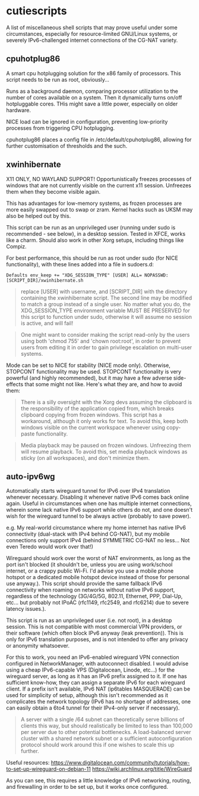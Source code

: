 # cutiescripts
A list of miscellaneous shell scripts that may prove useful under some circumstances, especially for resource-limited GNU/Linux systems, or severely IPv6-challenged internet connections of the CG-NAT variety.

## cpuhotplug86
A smart cpu hotplugging solution for the x86 family of processors. This script needs to be run as root, obviously...

Runs as a background daemon, comparing processor utilization to the number of cores available on a system.
Then it dynamically turns on/off hotpluggable cores.
THis might save a little power, especially on older hardware.

NICE load can be ignored in configuration, preventing low-priority processes from triggering CPU hotplugging.

cpuhotplug86 places a config file in /etc/default/cpuhotplug86, allowing for further customisation of thresholds and the such.

## xwinhibernate
X11 ONLY, NO WAYLAND SUPPORT!
Opportunistically freezes processes of windows that are not currently visible on the current x11 session. Unfreezes them when they become visible again.

This has advantages for low-memory systems, as frozen processes are more easily swapped out to swap or zram. Kernel hacks such as UKSM may also be helped out by this.

This script can be run as an unprivileged user (running under sudo is recommended - see below), in a desktop session. Tested in XFCE, works like a charm. Should also work in other Xorg setups, including things like Compiz.

For best performance, this should be run as root under sudo (for NICE functionality), with these lines added into a file in sudoers.d:

<code>Defaults  env_keep += "XDG_SESSION_TYPE"
[USER] ALL= NOPASSWD: [SCRIPT_DIR]/xwinhibernate.sh
</code>
> replace [USER] with username, and [SCRIPT_DIR] with the directory containing the xwinhibernate script. The second line may be modified to match a group instead of a single user.
> No matter what you do, the XDG_SESSION_TYPE environment variable MUST BE PRESERVED for this script to function under sudo, otherwise it will assume no session is active, and will fail!

> One might want to consider making the script read-only by the users using both 'chmod 755' and 'chown root:root', in order to prevent users from editing it in order to gain privilege escalation on multi-user systems.

Mode can be set to NICE for stability (NICE mode only). Otherwise, STOPCONT functionality may be used. STOPCONT functionality is very powerful (and highly recommended), but it may have a few adverse side-effects that some might not like. Here's what they are, and how to avoid them:
> There is a silly oversight with the Xorg devs assuming the clipboard is the responsibility of the application copied from, which breaks clipboard copying from frozen windows. This script has a workaround, although it only works for text. To avoid this, keep both windows visible on the current workspace whenever using copy-paste functionality.

> Media playback may be paused on frozen windows. Unfreezing them will resume playback. To avoid this, set media playback windows as sticky (on all workspaces), and don't minimize them.

## auto-ipv6wg
Automatically starts wireguard tunnel for IPv6 over IPv4 translation whenever necessary. Disabling it whenever native IPv6 comes back online again.
Useful in circumstances when one has multiple internet connections, wherein some lack native IPv6 support while others do not, and one doesn't wish for the wireguard tunnel to be always active (probably to save power).

e.g. My real-world circumstance where my home internet has native IPv6 connectivity (dual-stack with IPv4 behind CG-NAT), but my mobile connections only support IPv4 (behind SYMMETRIC CG-NAT no less... Not even Teredo would work over that!)

Wireguard should work over the worst of NAT environments, as long as the port isn't blocked (it shouldn't be, unless you are using work/school internet, or a crappy public Wi-Fi. I'd advise you use a mobile phone hotspot or a dedicated mobile hotspot device instead of those for personal use anyway.). This script should provide the same fallback IPv6 connectivity when roaming on networks without native IPv6 support, regardless of the technology (3G/4G/5G, 802.11, Ethernet, PPP, Dial-Up, etc... but probably not IPoAC (rfc1149, rfc2549, and rfc6214) due to severe latency issues.).

This script is run as an unprivileged user (i.e. not root), in a desktop session.
This is not compatible with most commercial VPN providers, or their software (which often block IPv6 anyway (leak prevention)). This is only for IPv6 translation purposes, and is not intended to offer any privacy or anonymity whatsoever.

For this to work, you need an IPv6-enabled wireguard VPN connection configured in NetworkManager, with autoconnect disabled. I would advise using a cheap IPv6-capable VPS (Digitalocean, Linode, etc...) for the wireguard server, as long as it has an IPv6 prefix assigned to it. If one has sufficient know-how, they can assign a separate IPv6 for each wireguard client. If a prefix isn't available, IPv6 NAT (ip6tables MASQUERADE) can be used for simplicity of setup, although this isn't recommended as it complicates the network topology (IPv6 has no shortage of addresses, one can easily obtain a 6to4 tunnel for their IPv4-only server if necessary).

> A server with a single /64 subnet can theoretically serve billions of clients this way, but should realistically be limited to less than 100,000 per server due to other potential bottlenecks. A load-balanced server cluster with a shared network subnet or a sufficient autoconfiguration protocol should work around this if one wishes to scale this up further.

Useful resources: https://www.digitalocean.com/community/tutorials/how-to-set-up-wireguard-on-debian-11 https://wiki.archlinux.org/title/WireGuard 

As you can see, this requires a little knowledge of IPv6 networking, routing, and firewalling in order to be set up, but it works once configured.

